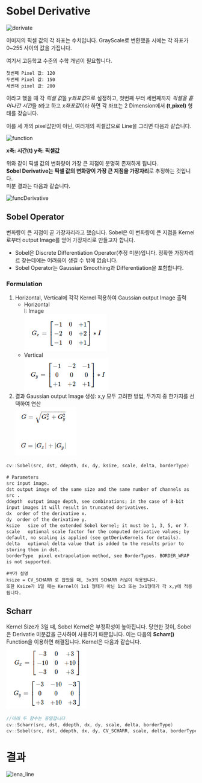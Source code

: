 # Sobel Derivative

![derivate](https://docs.opencv.org/3.4/Sobel_Derivatives_Tutorial_Theory_0.jpg)   

이미지의 픽셀 값의 각 좌표는 수치입니다. GrayScale로 변환했을 시에는 각 좌표가 0~255 사이의 값을 가집니다.   

여기서 고등학교 수준의 수학 개념이 필요합니다.   
```
첫번째 Pixel 값: 120   
두번째 Pixel 값: 150
세번재 pixel 값: 200
```

이라고 했을 때 각 *픽셀 값*을 *y좌표값*으로 설정하고, 첫번째 부터 세번째까지 *픽셀을 흩어나간 시간*을 *t*라고 하고 *x좌표값*이라 하면 각 좌표는 2 Dimension에서 **(t,pixel)** 형태를 갖습니다.   

이를 세 개의 pixel값만이 아닌, 여러개의 픽셀값으로 Line을 그리면 다음과 같습니다.   

![function](https://docs.opencv.org/3.4/Sobel_Derivatives_Tutorial_Theory_Intensity_Function.jpg)    

**x축: 시간(t) y축: 픽셀값**      

위와 같이 픽셀 값의 변화량이 가장 큰 지점이 분명히 존재하게 됩니다.   
**Sobel Derivative는 픽셀 값의 변화량이 가장 큰 지점을 가장자리**로 추정하는 것입니다.    
미분 결과는 다음과 같습니다.   

![funcDerivative](https://docs.opencv.org/3.4/Sobel_Derivatives_Tutorial_Theory_dIntensity_Function.jpg)   

## Sobel Operator

변화량이 큰 지점이 곧 가장자리라고 했습니다. Sobel은 이 변화량이 큰 지점을 Kernel로부터 output Image를 얻어 가장자리로 만들고자 합니다.   

* Sobel은 Discrete Differentiation Operator(추정 미분)입니다. 정확한 가장자리르 찾는데에는 어려움이 생길 수 밖에 없습니다.   
* Sobel Operator는 Gaussian Smoothing과 Differentiation을 포함합니다.   

### Formulation
1. Horizontal, Vertical에 각각 Kernel 적용하여 Gaussian output Image 출력
	* Horizontal   
	I: Image   
	![hor](https://github.com/saturnone1/OpenCV_study/blob/78a597d205987cbc8ed3b518d6d107eaf9c21dce/ImageProcessing/image/Sobel_hor.png)   
	* Vertical   
	![ver](https://github.com/saturnone1/OpenCV_study/blob/78a597d205987cbc8ed3b518d6d107eaf9c21dce/ImageProcessing/image/Sobel_ver.png)   
2. 결과 Gaussian output Image 생성: x,y 모두 고려한 방법, 두가지 중 한가지를 선택하여 연산   
![result](https://github.com/saturnone1/OpenCV_study/blob/78a597d205987cbc8ed3b518d6d107eaf9c21dce/ImageProcessing/image/Sobel_result.png)   
```cpp
cv::Sobel(src, dst, ddepth, dx, dy, ksize, scale, delta, borderType)
```
```
# Parameters
src	input image.
dst	output image of the same size and the same number of channels as src .
ddepth	output image depth, see combinations; in the case of 8-bit input images it will result in truncated derivatives.
dx	order of the derivative x.
dy	order of the derivative y.
ksize	size of the extended Sobel kernel; it must be 1, 3, 5, or 7.
scale	optional scale factor for the computed derivative values; by default, no scaling is applied (see getDerivKernels for details).
delta	optional delta value that is added to the results prior to storing them in dst.
borderType	pixel extrapolation method, see BorderTypes. BORDER_WRAP is not supported.
```
```
#부가 설명
ksize = CV_SCHARR 로 잡았을 때, 3x3의 SCHARR 커널이 적용됩니다.
또한 Ksize가 1일 때는 Kernel이 1x1 형태가 아닌 1x3 또는 3x1형태가 각 x,y에 적용됩니다.
```

## Scharr

Kernel Size가 3일 때, Sobel Kernel은 부정확성이 높아집니다. 당연한 것이, Sobel은 Derivatie 미분값을 근사하여 사용하기 때문입니다. 이는 다음의 **Scharr()** Function을 이용하면 해결됩니다. Kernel은 다음과 같습니다.   
![Scharr](https://github.com/saturnone1/OpenCV_study/blob/78a597d205987cbc8ed3b518d6d107eaf9c21dce/ImageProcessing/image/Scharr.png)   

```cpp
//아래 두 함수는 동일합니다
cv::Scharr(src, dst, ddepth, dx, dy, scale, delta, borderType)
cv::Sobel(src, dst, ddepth, dx, dy, CV_SCHARR, scale, delta, borderType)
```

# 결과

![lena_line](https://docs.opencv.org/3.4/Sobel_Derivatives_Tutorial_Result.jpg)    




